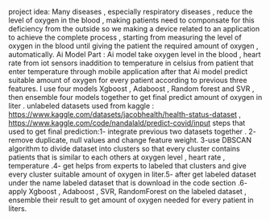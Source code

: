 project idea: Many diseases , especially respiratory diseases , reduce the level of oxygen in the blood , making patients need to componsate for this deficiency from the outside so we making a device related to an application 
to achieve the complete process , starting from measuring the level of oxygen in the blood until giving the patient the required amount of oxygen , automatically.
Ai Model Part : Ai model take oxygen level in the blood , heart rate from iot sensors inaddition to temperature in celsius from patient that enter temperature through mobile application after that Ai model predict suitable
amount of oxygen for every patient according to previous three features.
I use four models Xgboost , Adaboost , Random forest and  SVR , then ensemble four models together to get final predict amount of oxygen in liter .
unlabeled datasets used from kaggle : https://www.kaggle.com/datasets/jacobhealth/health-status-dataset ,  https://www.kaggle.com/code/nandalald/predict-covid/input
steps that used to get final prediction:1- integrate previous two datasets together . 2- remove duplicate, null values and change feature weight. 3-use DBSCAN algorithm to divide dataset into clusters so that every cluster contains patients that is similar to each others at oxygen level , heart rate , temperature .4- get helps from experts to labeled that clusters and give every cluster suitable amount of oxygen in liter.5- after get labeled dataset under the name labeled dataset that is download in the code section .6- apply Xgboost , Adaboost , SVR, RandomForest on the labeled dataset , ensemble their result to get amount of oxygen needed for every patient in liters.
